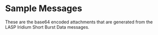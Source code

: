 # Sample Messages

These are the base64 encoded attachments that 
are generated from the LASP Iridium Short
Burst Data messages.

